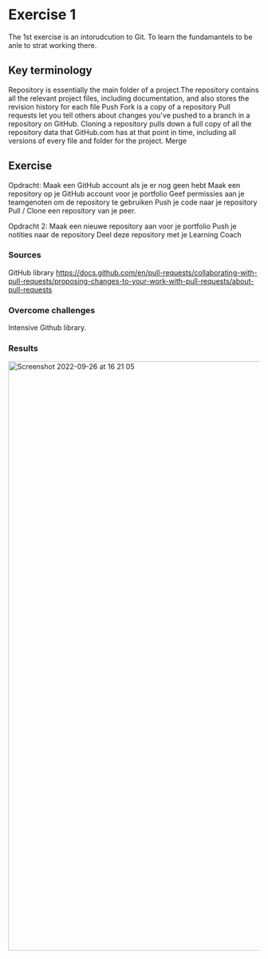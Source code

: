 # Exercise 1
The 1st exercise is an intorudcution to Git. To learn the fundamantels to be anle to strat working there. 

## Key terminology
Repository is essentially the main folder of a project.The repository contains all the relevant project files, including documentation, and also stores the revision history for each file 
Push
Fork is a copy of a repository
Pull requests let you tell others about changes you've pushed to a branch in a repository on GitHub.
Cloning a repository pulls down a full copy of all the repository data that GitHub.com has at that point in time, including all versions of every file and folder for the project.
Merge 

## Exercise
Opdracht:
Maak een GitHub account als je er nog geen hebt
Maak een repository op je GitHub account voor je portfolio
Geef permissies aan je teamgenoten om de repository te gebruiken
Push je code naar je repository
Pull / Clone een repository van je peer.

Opdracht 2:
Maak een nieuwe repository aan voor je portfolio
Push je notities naar de repository
Deel deze repository met je Learning Coach


### Sources
GitHub library
https://docs.github.com/en/pull-requests/collaborating-with-pull-requests/proposing-changes-to-your-work-with-pull-requests/about-pull-requests

### Overcome challenges
Intensive Github library.
### Results

<img width="1180" alt="Screenshot 2022-09-26 at 16 21 05" src="https://user-images.githubusercontent.com/114391815/192300973-e0bb08d3-830e-4608-8db8-83bb76dd0d8d.png">
